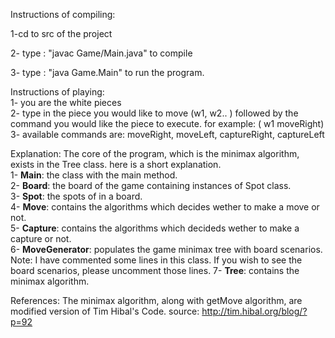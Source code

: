 Instructions of compiling:

1-cd to src of the project  

2- type : "javac Game/Main.java" to compile  

3- type : "java Game.Main" to run the program.


Instructions of playing:  
1- you are the white pieces  
2- type in the piece you would like to move (w1, w2.. ) followed by the command
you would like the piece to execute. for example: ( w1 moveRight)  
3- available commands are: moveRight, moveLeft, captureRight, captureLeft  

Explanation:
The core of the program, which is the minimax algorithm, exists in the Tree class.
here is a short explanation.  
1- **Main**: the class with the main method.  
2- **Board**: the board of the game containing instances of Spot class.  
3- **Spot**: the spots of in a board.  
4- **Move**: contains the algorithms which decides wether to make a move or not.  
5- **Capture**: contains the algorithms which decideds wether to make a capture or not.  
6- **MoveGenerator**: populates the game minimax tree with board scenarios.  
        Note: I have commented some lines in this class. If you wish to see the board scenarios, please uncomment those lines.
7- **Tree**: contains the minimax algorithm.  



References: The minimax algorithm, along with getMove algorithm, are modified version
of Tim Hibal's Code. source: http://tim.hibal.org/blog/?p=92


